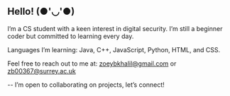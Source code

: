 ## Hello! (●'◡'●)

I’m a CS student with a keen interest in digital security. I’m still a beginner coder but committed to learning every day. 

Languages I’m learning: Java, C++, JavaScript, Python, HTML, and CSS. 

Feel free to reach out to me at: zoeybkhalil@gmail.com or zb00367@surrey.ac.uk 

-- I’m open to collaborating on projects, let’s connect!

<!--
**zoeybkhal/zoeybkhal** is a ✨ _special_ ✨ repository because its `README.md` (this file) appears on your GitHub profile.

Here are some ideas to get you started:

- 🔭 I’m currently working on ...
- 🌱 I’m currently learning ...
- 👯 I’m looking to collaborate on ...
- 🤔 I’m looking for help with ...
- 💬 Ask me about ...
- 📫 How to reach me: ...
- 😄 Pronouns: ...
- ⚡ Fun fact: ...
-->
